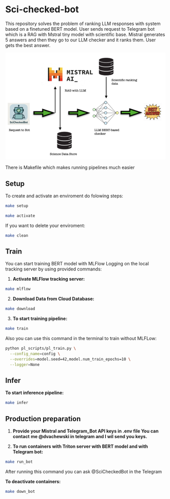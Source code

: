 # Sci-checked-bot

This repository solves the problem of ranking LLM responses with system based on
a finetuned BERT model. User sends request to Telegram bot which is a RAG with
Mstral tiny model with scientific base. Mistral generates 5 answers and then
they go to our LLM checker and it ranks them. User gets the best answer.

![Схема архитектуры](images/architecture.png)

There is Makefile which makes running pipelines much easier

## Setup

To create and activate an enviroment do folowing steps:

```bash
make setup
```

```bash
make activate
```

If you want to delete your enviroment:

```bash
make clean
```

## Train

You can start training BERT model with MLFlow Logging on the local tracking
server by using provided commands:

1. **Activate MLFlow tracking server:**

```bash
make mlflow
```

2. **Download Data from Cloud Database:**

```bash
make download
```

3. **To start training pipeline:**

```bash
make train
```

Also you can use this command in the terminal to train without MLFLow:

```bash
python pl_scripts/pl_train.py \
  --config_name=config \
  --overrides=model.seed=42,model.num_train_epochs=10 \
  --logger=None
```

## Infer

**To start inference pipeline:**

```bash
make infer
```

## Production preparation

1. **Provide your Mistral and Telegram_Bot API keys in .env file You can
   contact** **me @dvachewski in telegram and I wil send you keys.**

2. **To run containers with Triton server with BERT model and with Telegram
   bot:**

```bash
make run_bot
```

After running this command you can ask @SciCheckedBot in the Telegram

**To deactivate containers:**

```bash
make down_bot
```
